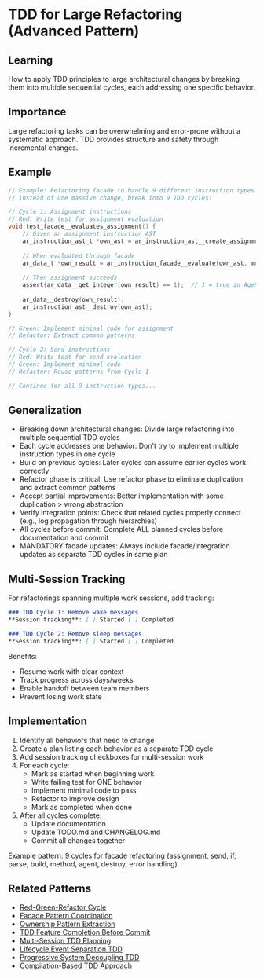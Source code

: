 # TDD for Large Refactoring (Advanced Pattern)

## Learning
How to apply TDD principles to large architectural changes by breaking them into multiple sequential cycles, each addressing one specific behavior.

## Importance
Large refactoring tasks can be overwhelming and error-prone without a systematic approach. TDD provides structure and safety through incremental changes.

## Example
```c
// Example: Refactoring facade to handle 9 different instruction types
// Instead of one massive change, break into 9 TDD cycles:

// Cycle 1: Assignment instructions
// Red: Write test for assignment evaluation
void test_facade__evaluates_assignment() {
    // Given an assignment instruction AST
    ar_instruction_ast_t *own_ast = ar_instruction_ast__create_assignment("x", "42");
    
    // When evaluated through facade
    ar_data_t *own_result = ar_instruction_facade__evaluate(own_ast, memory);
    
    // Then assignment succeeds
    assert(ar_data__get_integer(own_result) == 1);  // 1 = true in AgeRun
    
    ar_data__destroy(own_result);
    ar_instruction_ast__destroy(own_ast);
}

// Green: Implement minimal code for assignment
// Refactor: Extract common patterns

// Cycle 2: Send instructions  
// Red: Write test for send evaluation
// Green: Implement minimal code
// Refactor: Reuse patterns from Cycle 1

// Continue for all 9 instruction types...
```

## Generalization
- Breaking down architectural changes: Divide large refactoring into multiple sequential TDD cycles
- Each cycle addresses one behavior: Don't try to implement multiple instruction types in one cycle
- Build on previous cycles: Later cycles can assume earlier cycles work correctly
- Refactor phase is critical: Use refactor phase to eliminate duplication and extract common patterns
- Accept partial improvements: Better implementation with some duplication > wrong abstraction
- Verify integration points: Check that related cycles properly connect (e.g., log propagation through hierarchies)
- All cycles before commit: Complete ALL planned cycles before documentation and commit
- MANDATORY facade updates: Always include facade/integration updates as separate TDD cycles in same plan

## Multi-Session Tracking

For refactorings spanning multiple work sessions, add tracking:

```markdown
### TDD Cycle 1: Remove wake messages
**Session tracking**: [ ] Started [ ] Completed

### TDD Cycle 2: Remove sleep messages  
**Session tracking**: [ ] Started [ ] Completed
```

Benefits:
- Resume work with clear context
- Track progress across days/weeks
- Enable handoff between team members
- Prevent losing work state

## Implementation
1. Identify all behaviors that need to change
2. Create a plan listing each behavior as a separate TDD cycle
3. Add session tracking checkboxes for multi-session work
4. For each cycle:
   - Mark as started when beginning work
   - Write failing test for ONE behavior
   - Implement minimal code to pass
   - Refactor to improve design
   - Mark as completed when done
5. After all cycles complete:
   - Update documentation
   - Update TODO.md and CHANGELOG.md
   - Commit all changes together

Example pattern: 9 cycles for facade refactoring (assignment, send, if, parse, build, method, agent, destroy, error handling)

## Related Patterns
- [Red-Green-Refactor Cycle](red-green-refactor-cycle.md)
- [Facade Pattern Coordination](facade-pattern-coordination.md)
- [Ownership Pattern Extraction](ownership-pattern-extraction.md)
- [TDD Feature Completion Before Commit](tdd-feature-completion-before-commit.md)
- [Multi-Session TDD Planning](multi-session-tdd-planning.md)
- [Lifecycle Event Separation TDD](lifecycle-event-separation-tdd.md)
- [Progressive System Decoupling TDD](progressive-system-decoupling-tdd.md)
- [Compilation-Based TDD Approach](compilation-based-tdd-approach.md)